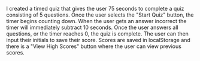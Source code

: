 I created a timed quiz that gives the user 75 seconds to complete a quiz consisting of 5 questions. Once the user selects the "Start Quiz" button, the timer begins counting down. When the user gets an answer incorrect the timer will immediately subtract 10 seconds. Once the user answers all questions, or the timer reaches 0, the quiz is complete. The user can then input their initials to save their score. Scores are saved in localStorage and there is a "View High Scores" button where the user can view previous scores. 
